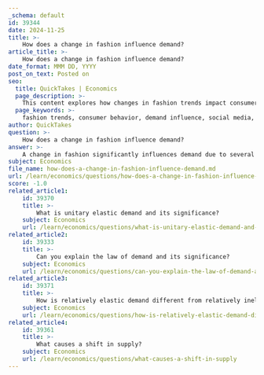 ```yaml
---
_schema: default
id: 39344
date: 2024-11-25
title: >-
    How does a change in fashion influence demand?
article_title: >-
    How does a change in fashion influence demand?
date_format: MMM DD, YYYY
post_on_text: Posted on
seo:
  title: QuickTakes | Economics
  page_description: >-
    This content explores how changes in fashion trends impact consumer demand through shifts in preferences, social media influence, seasonal variations, and the dynamics of fast fashion, along with sustainability and economic factors.
  page_keywords: >-
    fashion trends, consumer behavior, demand influence, social media, influencers, seasonal fashion, fast fashion, sustainability, economic factors
author: QuickTakes
question: >-
    How does a change in fashion influence demand?
answer: >-
    A change in fashion significantly influences demand due to several interconnected factors that shape consumer behavior and preferences. Here are the key ways in which fashion trends impact demand:\n\n1. **Consumer Preferences**: Fashion trends often dictate what is considered desirable or stylish at any given time. When a new trend emerges, consumers may shift their preferences towards those items, leading to an increase in demand for products that align with the current fashion. For example, if oversized clothing becomes trendy, retailers may see a surge in demand for such items.\n\n2. **Social Influence**: The role of social media and influencers cannot be overstated in the fashion industry. As influencers showcase new styles, their followers may feel compelled to purchase similar items to emulate their favorite personalities. This phenomenon can lead to rapid changes in demand as trends spread quickly through platforms like Instagram and TikTok.\n\n3. **Seasonal Changes**: Fashion is often seasonal, with different styles becoming popular in different times of the year. For instance, demand for winter clothing spikes as the season approaches, while summer apparel sees increased demand during warmer months. Retailers must adapt their inventory to meet these seasonal shifts in consumer demand.\n\n4. **Fast Fashion Dynamics**: The rise of fast fashion brands, such as H&M and Zara, has accelerated the pace at which trends are introduced and consumed. These brands quickly adapt to changing fashion trends, producing new collections that cater to current consumer desires. This rapid turnover can lead to fluctuations in demand as consumers seek the latest styles.\n\n5. **Sustainability Trends**: Increasing awareness of sustainability has also begun to influence demand. Consumers, particularly younger demographics like Gen Z, are showing a preference for eco-friendly and sustainable fashion options. This shift can lead to increased demand for brands that prioritize ethical production practices and sustainable materials.\n\n6. **Economic Factors**: Economic conditions can also affect how fashion trends influence demand. During economic downturns, consumers may prioritize quality over quantity, leading to a shift in demand from fast fashion to higher-quality, timeless pieces. Conversely, in a booming economy, consumers may be more willing to experiment with trendy, lower-cost items.\n\nIn summary, changes in fashion can lead to significant shifts in demand due to evolving consumer preferences, social influences, seasonal variations, the dynamics of fast fashion, sustainability concerns, and broader economic conditions. Retailers must remain agile and responsive to these changes to effectively meet consumer demand and capitalize on emerging trends.
subject: Economics
file_name: how-does-a-change-in-fashion-influence-demand.md
url: /learn/economics/questions/how-does-a-change-in-fashion-influence-demand
score: -1.0
related_article1:
    id: 39370
    title: >-
        What is unitary elastic demand and its significance?
    subject: Economics
    url: /learn/economics/questions/what-is-unitary-elastic-demand-and-its-significance
related_article2:
    id: 39333
    title: >-
        Can you explain the law of demand and its significance?
    subject: Economics
    url: /learn/economics/questions/can-you-explain-the-law-of-demand-and-its-significance
related_article3:
    id: 39371
    title: >-
        How is relatively elastic demand different from relatively inelastic demand?
    subject: Economics
    url: /learn/economics/questions/how-is-relatively-elastic-demand-different-from-relatively-inelastic-demand
related_article4:
    id: 39361
    title: >-
        What causes a shift in supply?
    subject: Economics
    url: /learn/economics/questions/what-causes-a-shift-in-supply
---
```


&nbsp;